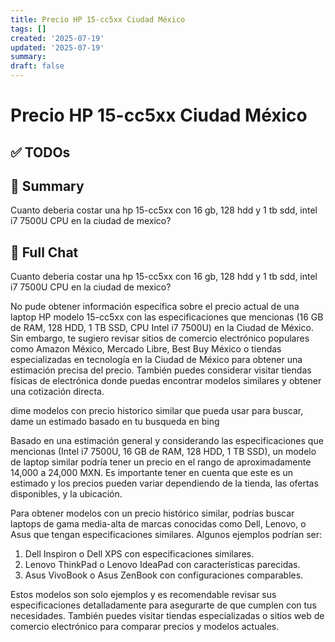 ```yaml
---
title: Precio HP 15-cc5xx Ciudad México
tags: []
created: '2025-07-19'
updated: '2025-07-19'
summary:
draft: false
---
```


# Precio HP 15-cc5xx Ciudad México

## ✅ TODOs


## 📌 Summary
Cuanto deberia costar una hp 15-cc5xx con 16 gb, 128 hdd y 1 tb sdd, intel i7 7500U CPU en la ciudad de mexico?

## 🧠 Full Chat


Cuanto deberia costar una hp 15-cc5xx con 16 gb, 128 hdd y 1 tb sdd, intel i7 7500U CPU en la ciudad de mexico?

No pude obtener información específica sobre el precio actual de una laptop HP modelo 15-cc5xx con las especificaciones que mencionas (16 GB de RAM, 128 HDD, 1 TB SSD, CPU Intel i7 7500U) en la Ciudad de México. Sin embargo, te sugiero revisar sitios de comercio electrónico populares como Amazon México, Mercado Libre, Best Buy México o tiendas especializadas en tecnología en la Ciudad de México para obtener una estimación precisa del precio. También puedes considerar visitar tiendas físicas de electrónica donde puedas encontrar modelos similares y obtener una cotización directa.

dime modelos con precio historico similar que pueda usar para buscar, dame un estimado basado en tu busqueda en bing

Basado en una estimación general y considerando las especificaciones que mencionas (Intel i7 7500U, 16 GB de RAM, 128 HDD, 1 TB SSD), un modelo de laptop similar podría tener un precio en el rango de aproximadamente 14,000 a 24,000 MXN. Es importante tener en cuenta que este es un estimado y los precios pueden variar dependiendo de la tienda, las ofertas disponibles, y la ubicación.

Para obtener modelos con un precio histórico similar, podrías buscar laptops de gama media-alta de marcas conocidas como Dell, Lenovo, o Asus que tengan especificaciones similares. Algunos ejemplos podrían ser:

1. Dell Inspiron o Dell XPS con especificaciones similares.
2. Lenovo ThinkPad o Lenovo IdeaPad con características parecidas.
3. Asus VivoBook o Asus ZenBook con configuraciones comparables.

Estos modelos son solo ejemplos y es recomendable revisar sus especificaciones detalladamente para asegurarte de que cumplen con tus necesidades. También puedes visitar tiendas especializadas o sitios web de comercio electrónico para comparar precios y modelos actuales.